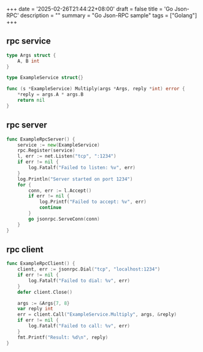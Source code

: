 +++
date = '2025-02-26T21:44:22+08:00'
draft = false
title = 'Go Json-RPC'
description = ""
summary = "Go Json-RPC sample"
tags = ["Golang"]
+++

## rpc service

```go
type Args struct {
	A, B int
}

type ExampleService struct{}

func (s *ExampleService) Multiply(args *Args, reply *int) error {
	*reply = args.A * args.B
	return nil
}
```

## rpc server

```go
func ExampleRpcServer() {
	service := new(ExampleService)
	rpc.Register(service)
	l, err := net.Listen("tcp", ":1234")
	if err != nil {
		log.Fatalf("Failed to listen: %v", err)
	}
	log.Println("Server started on port 1234")
	for {
		conn, err := l.Accept()
		if err != nil {
			log.Printf("Failed to accept: %v", err)
			continue
		}
		go jsonrpc.ServeConn(conn)
	}
}
```

## rpc client

```go
func ExampleRpcClient() {
	client, err := jsonrpc.Dial("tcp", "localhost:1234")
	if err != nil {
		log.Fatalf("Failed to dial: %v", err)
	}
	defer client.Close()

	args := &Args{7, 8}
	var reply int
	err = client.Call("ExampleService.Multiply", args, &reply)
	if err != nil {
		log.Fatalf("Failed to call: %v", err)
	}
	fmt.Printf("Result: %d\n", reply)
}
```